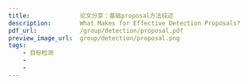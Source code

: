 ```yaml
---
title:              论文分享：基础proposal方法综述
description:        What Makes for Effective Detection Proposals?
pdf_url:            /group/detection/proposal.pdf
preview_image_url:  group/detection/proposal.png
tags:
    - 目标检测
    -
    -            
---
```

